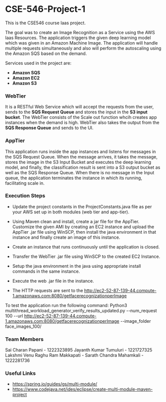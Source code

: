 # CSE-546-Project-1
This is the CSE546 course Iaas project.

The goal was to create an Image Recognition as a Service using the AWS Iaas Resources. The application triggers the given deep learning model which was given in an Amazon Machine Image. The application will handle multiple requests simultaneously and also will perform the autoscaling using the Amazon SQS based on the demand.

Services used in the project are:
 - **Amazon SQS**
 - **Amazon EC2**
 - **Amazon S3**

### WebTier
It is a RESTful Web Service which will accept the requests from the user, sends to the **SQS Request Queue** and stores the input in the **S3 input bucket**. The WebTier consists of the Scale out function whcih creates app instances when the demand is high. WebTier also takes the output from the **SQS Response Queue** and sends to the UI.

### AppTier
This application runs inside the app instances and listens for messages in the SQS Request Queue. When the message arrives, it takes the message, stores the image in the S3 Input Bucket and executes the deep learning model, and finally, the classification result is sent into a S3 output bucket as well as the SQS Response Queue. When there is no message in the Input queue, the application terminates the instance in which its running, facilitating scale in.

### Execution Steps
- Update the project constants in the ProjectConstants.java file as per your AWS set up in both modules (web tier and app-tier).
- Using Maven clean and install, create a jar file for the AppTier.
Customize the given AMI by creating an EC2 instance and upload the AppTier .jar file using WinSCP, then install the java environment in that instance and finally create an image of this instance.
- Create an instance that runs continuously until the application is closed.
- Transfer the WebTier .jar file using WinSCP to the created EC2 Instance.
- Setup the java environment in the java using appropriate install commands in the same instance.
- Execute the web .jar file in the instance.

- The HTTP requests are sent to the  http://ec2-52-87-139-44.compute-1.amazonaws.com:8080/getfacerecognizationperImage

To test the application run the following command:
Python3 multithread_workload_generator_verify_results_updated.py --num_request 100 --url http://ec2-52-87-139-44.compute-1.amazonaws.com:8080/getfacerecognizationperImage --image_folder face_images_100/

### Team Members
Sai Charan Papani - 1222323895
Jayanth Kumar Tumuluri - 1221727325
Lakshmi Venu Raghu Ram Makkapati - 
Sarath Chandra Mahamkali - 1222281736

### Useful Links
- https://spring.io/guides/gs/multi-module/
- https://www.codejava.net/ides/eclipse/create-multi-module-maven-project

